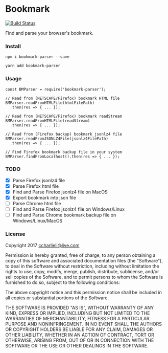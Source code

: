 # Bookmark

[![Build Status](https://travis-ci.org/CCharlieLi/Bookmark.svg?branch=master)](https://travis-ci.org/CCharlieLi/Bookmark)

Find and parse your browser's bookmark.

### Install

```
npm i bookmark-parser --save

yarn add bookmark-parser
```

### Usage

```
const BMParser = require('bookmark-parser');

// Read from (NETSCAPE/Firefox) bookmark HTML file
BMParser.readFromHTMLFile(htmlFilePath)
  .then(res => { ... });

// Read from (NETSCAPE/Firefox) bookmark readStream
BMParser.readFromHTMLFile(readStream)
  .then(res => { ... });

// Read from (Firefox backup) bookmark jsonlz4 file
BMParser.readFromJSONLZ4File(jsonlz4FilePath)
  .then(res => { ... });

// Find Firefox bookmark backup file in your system
BMParser.findFromLocalhost().then(res => { ... });
```

### TODO

- [x] Parse Firefox jsonlz4 file
- [x] Parse Firefox html file
- [x] Find and Parse Firefox jsonlz4 file on MacOS
- [x] Export bookmark into json file
- [ ] Parse Chrome html file
- [ ] Find and Parse Firefox jsonlz4 file on Windows/Linux
- [ ] Find and Parse Chrome bookmark backup file on Windows/Linux/MacOS

### License

Copyright 2017 ccharlieli@live.com

Permission is hereby granted, free of charge, to any person obtaining a copy of this software and associated documentation files (the "Software"), to deal in the Software without restriction, including without limitation the rights to use, copy, modify, merge, publish, distribute, sublicense, and/or sell copies of the Software, and to permit persons to whom the Software is furnished to do so, subject to the following conditions:

The above copyright notice and this permission notice shall be included in all copies or substantial portions of the Software.

THE SOFTWARE IS PROVIDED "AS IS", WITHOUT WARRANTY OF ANY KIND, EXPRESS OR IMPLIED, INCLUDING BUT NOT LIMITED TO THE WARRANTIES OF MERCHANTABILITY, FITNESS FOR A PARTICULAR PURPOSE AND NONINFRINGEMENT. IN NO EVENT SHALL THE AUTHORS OR COPYRIGHT HOLDERS BE LIABLE FOR ANY CLAIM, DAMAGES OR OTHER LIABILITY, WHETHER IN AN ACTION OF CONTRACT, TORT OR OTHERWISE, ARISING FROM, OUT OF OR IN CONNECTION WITH THE SOFTWARE OR THE USE OR OTHER DEALINGS IN THE SOFTWARE.
